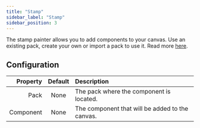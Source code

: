 ```yaml
---
title: "Stamp"
sidebar_label: "Stamp"
sidebar_position: 3
---
```


The stamp painter allows you to add components to your canvas.
Use an existing pack, create your own or import a pack to use it. Read more [here](../pack).

## Configuration

|       Property |  Default  | Description                                                                                                                                      |
| -------------: | :-------: | :----------------------------------------------------------------------------------------------------------------------------------------------- |
| Pack | None | The pack where the component is located. |
| Component | None | The component that will be added to the canvas. |
